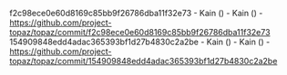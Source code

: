 f2c98ece0e60d8169c85bb9f26786dba11f32e73 - Kain () - Kain () - https://github.com/project-topaz/topaz/commit/f2c98ece0e60d8169c85bb9f26786dba11f32e73
154909848edd4adac365393bf1d27b4830c2a2be - Kain () - Kain () - https://github.com/project-topaz/topaz/commit/154909848edd4adac365393bf1d27b4830c2a2be

